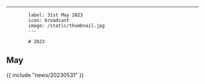 ---
            label: 31st May 2023
            icon: broadcast
            image: /static/thumbnail.jpg
            ---

            # 2023
## May

{{ include "news/20230531" }}